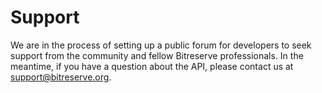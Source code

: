 # Support

We are in the process of setting up a public forum for developers to seek support from the community and fellow Bitreserve professionals. In the meantime, if you have a question about the API, please contact us at <a href="support@bitreserve.org?subject=I have an API question">support@bitreserve.org</a>.

<br>
<br>
<br>
<br>
<br>
<br>
<br>
<br>
<br>
<br>
<br>
<br>
<br>
<br>
<br>
<br>
<br>
<br>
<br>
<br>
<br>
<br>
<br>
<br>
